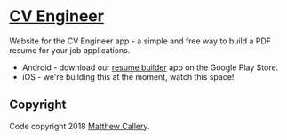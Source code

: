 # [CV Engineer](https://cvengineer.github.io/)

Website for the CV Engineer app - a simple and free way to build a PDF resume for your job applications.

* Android - download our [resume builder](https://play.google.com/store/apps/details?id=sampson.cvbuilder) app on the Google Play Store.
* iOS - we're building this at the moment, watch this space!

## Copyright

Code copyright 2018 [Matthew Callery](https://github.com/MatthewCallery).
